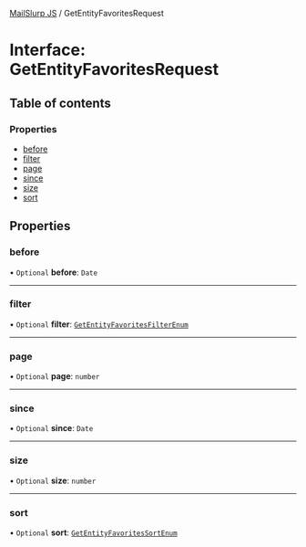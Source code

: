 [MailSlurp JS](../README.md) / GetEntityFavoritesRequest

# Interface: GetEntityFavoritesRequest

## Table of contents

### Properties

- [before](GetEntityFavoritesRequest.md#before)
- [filter](GetEntityFavoritesRequest.md#filter)
- [page](GetEntityFavoritesRequest.md#page)
- [since](GetEntityFavoritesRequest.md#since)
- [size](GetEntityFavoritesRequest.md#size)
- [sort](GetEntityFavoritesRequest.md#sort)

## Properties

### before

• `Optional` **before**: `Date`

___

### filter

• `Optional` **filter**: [`GetEntityFavoritesFilterEnum`](../enums/GetEntityFavoritesFilterEnum.md)

___

### page

• `Optional` **page**: `number`

___

### since

• `Optional` **since**: `Date`

___

### size

• `Optional` **size**: `number`

___

### sort

• `Optional` **sort**: [`GetEntityFavoritesSortEnum`](../enums/GetEntityFavoritesSortEnum.md)
